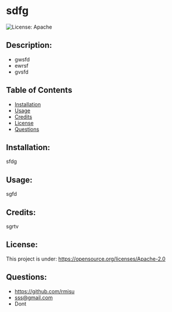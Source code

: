 # sdfg

![License: Apache](https://img.shields.io/badge/License-Apache-brightgreen)

## Description:
- gwsfd 
- ewrsf 
- gvsfd

## Table of Contents
- [Installation](#installation)
- [Usage](#usage)
- [Credits](#credits)
- [License](#license)
- [Questions](#questions)

## Installation: 
sfdg

## Usage: 
sgfd

## Credits: 
sgrtv

## License: 
This project is under: https://opensource.org/licenses/Apache-2.0

## Questions:
- https://github.com/rmisu
- sss@gmail.com
- Dont

